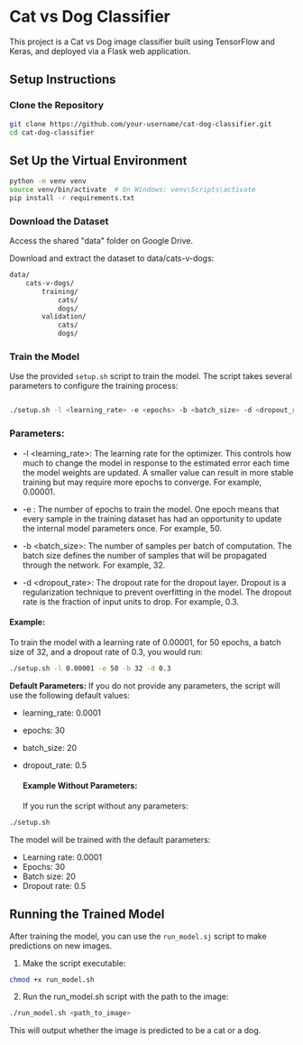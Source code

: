 # Cat vs Dog Classifier

This project is a Cat vs Dog image classifier built using TensorFlow and Keras, and deployed via a Flask web
application.

## Setup Instructions

### Clone the Repository

```bash
git clone https://github.com/your-username/cat-dog-classifier.git
cd cat-dog-classifier
```

## Set Up the Virtual Environment

``` bash
python -m venv venv
source venv/bin/activate  # On Windows: venv\Scripts\activate
pip install -r requirements.txt

```

### Download the Dataset

Access the shared "data" folder on Google Drive.

Download and extract the dataset to data/cats-v-dogs:

``` bash
data/
    cats-v-dogs/
        training/
            cats/
            dogs/
        validation/
            cats/
            dogs/
```

### Train the Model

Use the provided `setup.sh` script to train the model. The script takes several parameters to configure the training
process:

``` bash

./setup.sh -l <learning_rate> -e <epochs> -b <batch_size> -d <dropout_rate>

```

### Parameters:

* -l <learning_rate>: The learning rate for the optimizer. This controls how much to change the model in response to the
  estimated error each time the model weights are updated. A smaller value can result in more stable training but may
  require more epochs to converge. For example, 0.00001.

* -e <epochs>: The number of epochs to train the model. One epoch means that every sample in the training dataset has
  had
  an opportunity to update the internal model parameters once. For example, 50.

* -b <batch_size>: The number of samples per batch of computation. The batch size defines the number of samples that
  will
  be propagated through the network. For example, 32.

* -d <dropout_rate>: The dropout rate for the dropout layer. Dropout is a regularization technique to prevent
  overfitting
  in the model. The dropout rate is the fraction of input units to drop. For example, 0.3.

#### Example:

To train the model with a learning rate of 0.00001, for 50 epochs, a batch size of 32, and a dropout rate of 0.3, you
would run:

```bash
./setup.sh -l 0.00001 -e 50 -b 32 -d 0.3
```

**Default Parameters:**
If you do not provide any parameters, the script will use the following default values:

* learning_rate: 0.0001
* epochs: 30
* batch_size: 20
* dropout_rate: 0.5

  #### Example Without Parameters:
  If you run the script without any parameters:

``` bash
./setup.sh
```

The model will be trained with the default parameters:

* Learning rate: 0.0001
* Epochs: 30
* Batch size: 20
* Dropout rate: 0.5

## Running the Trained Model

After training the model, you can use the `run_model.sj` script to make predictions on new images.

1. Make the script executable:

``` bash
chmod +x run_model.sh
```

2. Run the run_model.sh script with the path to the image:

``` bash
./run_model.sh <path_to_image>
```

This will output whether the image is predicted to be a cat or a dog.
